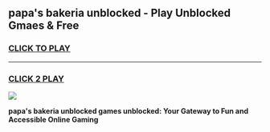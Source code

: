 
## papa's bakeria unblocked - Play Unblocked Gmaes & Free
<h3>
<a href="https://news.freeplayer.one?title=papa's_bakeria_unblocked&ref=16F">CLICK TO PLAY</a></h3>
<hr>

<h3>
<a href="https://news.freeplayer.one?title=papa's_bakeria_unblocked&ref=16F">CLICK 2 PLAY</a>
  
</h3>

<a href="https://news.freeplayer.one?title=papa's_bakeria_unblocked&ref=16F/"><img src="https://clearcache.store/games.png"></a>


**papa's bakeria unblocked games unblocked: Your Gateway to Fun and Accessible Online Gaming**
